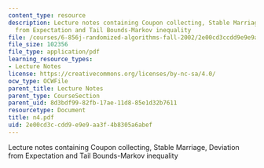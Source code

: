 ```yaml
---
content_type: resource
description: Lecture notes containing Coupon collecting, Stable Marriage, Deviation
  from Expectation and Tail Bounds-Markov inequality
file: /courses/6-856j-randomized-algorithms-fall-2002/2e00cd3ccdd9e9e9aa3f4b8305a6abef_n4.pdf
file_size: 102356
file_type: application/pdf
learning_resource_types:
- Lecture Notes
license: https://creativecommons.org/licenses/by-nc-sa/4.0/
ocw_type: OCWFile
parent_title: Lecture Notes
parent_type: CourseSection
parent_uid: 8d3bdf99-82fb-17ae-11d8-85e1d32b7611
resourcetype: Document
title: n4.pdf
uid: 2e00cd3c-cdd9-e9e9-aa3f-4b8305a6abef
---
```

Lecture notes containing Coupon collecting, Stable Marriage, Deviation from Expectation and Tail Bounds-Markov inequality